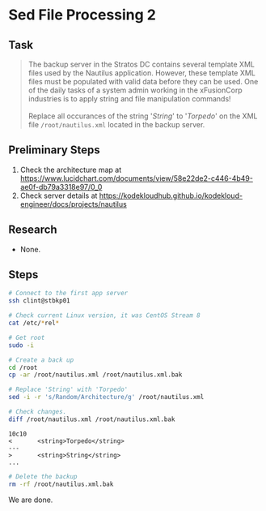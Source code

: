# Sed File Processing 2

## Task

> The backup server in the Stratos DC contains several template XML files used by the Nautilus application. However, these template XML files must be populated with valid data before they can be used. One of the daily tasks of a system admin working in the xFusionCorp industries is to apply string and file manipulation commands!<br><br>Replace all occurances of the string '*String*' to '*Torpedo*' on the XML file `/root/nautilus.xml` located in the backup server.

## Preliminary Steps

1. Check the architecture map at https://www.lucidchart.com/documents/view/58e22de2-c446-4b49-ae0f-db79a3318e97/0_0
2. Check server details at https://kodekloudhub.github.io/kodekloud-engineer/docs/projects/nautilus

## Research

* None.

## Steps

```bash
# Connect to the first app server
ssh clint@stbkp01

# Check current Linux version, it was CentOS Stream 8
cat /etc/*rel*

# Get root
sudo -i

# Create a back up
cd /root
cp -ar /root/nautilus.xml /root/nautilus.xml.bak

# Replace 'String' with 'Torpedo'
sed -i -r 's/Random/Architecture/g' /root/nautilus.xml

# Check changes.
diff /root/nautilus.xml /root/nautilus.xml.bak
```

```
10c10
<       <string>Torpedo</string>
---
>       <string>String</string>
...
```

```bash
# Delete the backup
rm -rf /root/nautilus.xml.bak
```

We are done.
